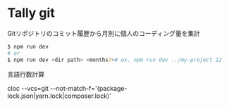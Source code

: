 # Tally git

Gitリポジトリのコミット履歴から月別に個人のコーディング量を集計

```sh
$ npm run dev
# or
$ npm run dev <dir path> <months?># ex. npm run dev ../my-project 12
```

言語行数計算

cloc --vcs=git --not-match-f='(package-lock.json|yarn.lock|composer.lock)'
